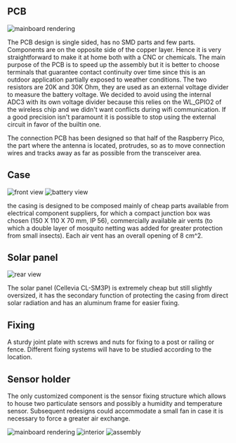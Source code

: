 ## PCB
 
![mainboard rendering](https://github.com/aleppax/outdoorPMstation/blob/base/casing/fatherboard_oPMs.jpg "mainboard")

The PCB design is single sided, has no SMD parts and few parts. Components are on the opposite side of the copper layer. 
Hence it is very straightforward to make it at home both with a CNC or chemicals. 
The main purpose of the PCB is to speed up the assembly but it is better to choose 
terminals that guarantee contact continuity over time since this is an outdoor application partially exposed to weather conditions.
The two resistors are 20K and 30K Ohm, they are used as an external voltage divider to measure the battery voltage. 
We decided to avoid using the internal ADC3 with its own voltage divider because this relies on the WL_GPIO2 of the wireless chip and we didn't want conflicts during wifi communication. If a good precision isn't paramount it is possible to stop using the external circuit in favor of the builtin one.

The connection PCB has been designed so that half of the Raspberry Pico, the part where the antenna is located, protrudes, so as to move connection wires and tracks away as far as possible from the transceiver area.

## Case

![front view](https://github.com/aleppax/outdoorPMstation/blob/base/casing/pictures/case_1.jpeg "case front view")
![battery view](https://github.com/aleppax/outdoorPMstation/blob/base/casing/pictures/case_3.jpeg "4V battery inside")

the casing is designed to be composed mainly of cheap parts available from electrical component suppliers, for which a compact junction box was chosen (150 X 110 X 70 mm, IP 56), commercially available air vents (to which a double layer of mosquito netting was added for greater protection from small insects). Each air vent has an overall opening of 8 cm^2.

## Solar panel

![rear view](https://github.com/aleppax/outdoorPMstation/blob/base/casing/pictures/case_4.jpeg "case rear view")

The solar panel (Cellevia CL-SM3P) is extremely cheap but still slightly oversized, it has the secondary function of protecting the casing from direct solar radiation and has an aluminum frame for easier fixing.

## Fixing 

A sturdy joint plate with screws and nuts for fixing to a post or railing or fence. Different fixing systems will have to be studied according to the location.

## Sensor holder

The only customized component is the sensor fixing structure which allows to house two particulate sensors and possibly a humidity and temperature sensor. Subsequent redesigns could accommodate a small fan in case it is necessary to force a greater air exchange.

![mainboard rendering](https://github.com/aleppax/outdoorPMstation/blob/base/casing/sensor_tunnel.jpg "sensor tunnel")
![interior](https://github.com/aleppax/outdoorPMstation/blob/base/casing/pictures/case_interior.jpeg "case interior view")
![assembly](https://github.com/aleppax/outdoorPMstation/blob/base/casing/pictures/case_2.jpeg "3D printing the sensor holder")

